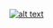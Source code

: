 [![alt text](https://repobeats.axiom.co/api/embed/2e1dfd8669fa7a5787762ffee668cd02007a4b8b.svg  "分析图像")](https://github.com/edmonds4553)
